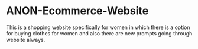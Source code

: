 # ANON-Ecommerce-Website
This is a shopping website specifically for women in which there is a option for buying clothes for women and also there are new prompts going through website always.
